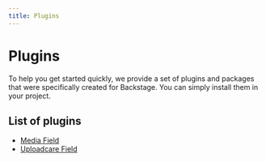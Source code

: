 ```yaml
---
title: Plugins
---
```


# Plugins

To help you get started quickly, we provide a set of plugins and packages that were specifically created for Backstage. You can simply install them in your project.

## List of plugins

-   [Media Field](https://github.com/backstagephp/media-field)
-   [Uploadcare Field](https://github.com/backstagephp/uploadcare-field)
